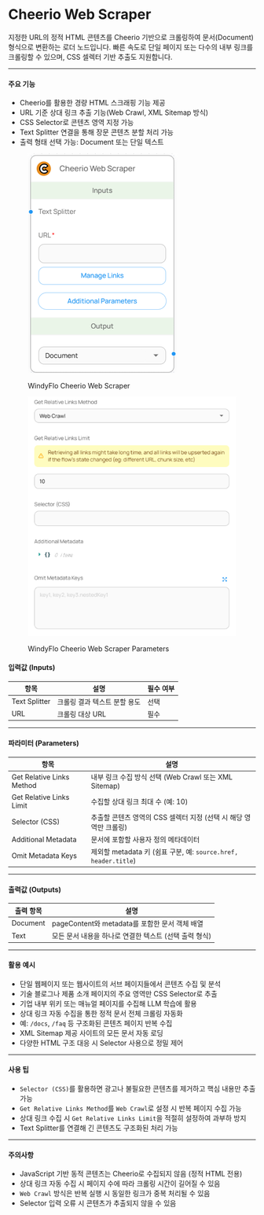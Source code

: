 # Cheerio Web Scraper

지정한 URL의 정적 HTML 콘텐츠를 Cheerio 기반으로 크롤링하여 문서(Document) 형식으로 변환하는 로더 노드입니다. 빠른 속도로 단일 페이지 또는 다수의 내부 링크를 크롤링할 수 있으며, CSS 셀렉터 기반 추출도 지원합니다.

***

#### 주요 기능

* Cheerio를 활용한 경량 HTML 스크래핑 기능 제공
* URL 기준 상대 링크 추출 기능(Web Crawl, XML Sitemap 방식)
* CSS Selector로 콘텐츠 영역 지정 가능
* Text Splitter 연결을 통해 장문 콘텐츠 분할 처리 가능
* 출력 형태 선택 가능: Document 또는 단일 텍스트

<figure><img src="../../../.gitbook/assets/image (43).png" alt=""><figcaption><p>WindyFlo Cheerio Web Scraper</p></figcaption></figure>

<figure><img src="../../../.gitbook/assets/스크린샷 2025-05-12 133238.png" alt=""><figcaption><p>WindyFlo Cheerio Web Scraper Parameters</p></figcaption></figure>

#### 입력값 (Inputs)

| 항목            | 설명               | 필수 여부 |
| ------------- | ---------------- | ----- |
| Text Splitter | 크롤링 결과 텍스트 분할 용도 | 선택    |
| URL           | 크롤링 대상 URL       | 필수    |

***

#### 파라미터 (Parameters)

| 항목                        | 설명                                                     |
| ------------------------- | ------------------------------------------------------ |
| Get Relative Links Method | 내부 링크 수집 방식 선택 (Web Crawl 또는 XML Sitemap)              |
| Get Relative Links Limit  | 수집할 상대 링크 최대 수 (예: 10)                                 |
| Selector (CSS)            | 추출할 콘텐츠 영역의 CSS 셀렉터 지정 (선택 시 해당 영역만 크롤링)               |
| Additional Metadata       | 문서에 포함할 사용자 정의 메타데이터                                   |
| Omit Metadata Keys        | 제외할 metadata 키 (쉼표 구분, 예: `source.href, header.title`) |

***

#### 출력값 (Outputs)

| 출력 항목    | 설명                                  |
| -------- | ----------------------------------- |
| Document | pageContent와 metadata를 포함한 문서 객체 배열 |
| Text     | 모든 문서 내용을 하나로 연결한 텍스트 (선택 출력 형식)    |

***

#### 활용 예시

* 단일 웹페이지 또는 웹사이트의 서브 페이지들에서 콘텐츠 수집 및 분석
* 기술 블로그나 제품 소개 페이지의 주요 영역만 CSS Selector로 추출
* 기업 내부 위키 또는 매뉴얼 페이지를 수집해 LLM 학습에 활용
* 상대 링크 자동 수집을 통한 정적 문서 전체 크롤링 자동화
* 예: `/docs`, `/faq` 등 구조화된 콘텐츠 페이지 반복 수집
* XML Sitemap 제공 사이트의 모든 문서 자동 로딩
* 다양한 HTML 구조 대응 시 Selector 사용으로 정밀 제어

***

#### 사용 팁

* `Selector (CSS)`를 활용하면 광고나 불필요한 콘텐츠를 제거하고 핵심 내용만 추출 가능
* `Get Relative Links Method`를 `Web Crawl`로 설정 시 반복 페이지 수집 가능
* 상대 링크 수집 시 `Get Relative Links Limit`을 적절히 설정하여 과부하 방지
* Text Splitter를 연결해 긴 콘텐츠도 구조화된 처리 가능

***

#### 주의사항

* JavaScript 기반 동적 콘텐츠는 Cheerio로 수집되지 않음 (정적 HTML 전용)
* 상대 링크 자동 수집 시 페이지 수에 따라 크롤링 시간이 길어질 수 있음
* `Web Crawl` 방식은 반복 실행 시 동일한 링크가 중복 처리될 수 있음
* Selector 입력 오류 시 콘텐츠가 추출되지 않을 수 있음
